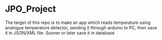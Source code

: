 # JPO_Project
The target of this repo is to make an app which reads temperature using analogue temperature detector, sending it through arduino to PC, then save it in JSON/XML file. Sooner or later save it in database